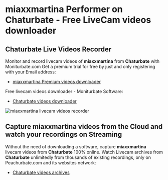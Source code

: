 # miaxxmartina Performer on Chaturbate - Free LiveCam videos downloader

## Chaturbate Live Videos Recorder

Monitor and record livecam videos of **miaxxmartina** from **Chaturbate** with Moniturbate.com
Get a premium trial for free by just and only registering with your Email address:
* [miaxxmartina Premium videos downloader](https://moniturbate.com/request-demo-licence-key.html)

Free livecam videos downloader - Moniturbate Software:
* [Chaturbate videos downloader](https://moniturbate.com/moniturbate-download-software.html)

![miaxxmartina livecam videos recorder](https://peachurnet.com/templates/moniturbate-software.png)


## Capture miaxxmartina videos from the Cloud and watch your recordings on Streaming

Without the need of downloading a software, capture **miaxxmartina** livecam videos from **Chaturbate** 100% online.
Watch Livecam archives from **Chaturbate** unlimitedly from thousands of existing recordings, only on Peachurbate.com and its websites network:
* [Chaturbate videos archives](https://peachurnet.com/)